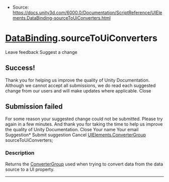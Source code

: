 * Source: https://docs.unity3d.com/6000.0/Documentation/ScriptReference/UIElements.DataBinding-sourceToUiConverters.html

#  [DataBinding](https://docs.unity3d.com/6000.0/Documentation/ScriptReference/UIElements.DataBinding.html).sourceToUiConverters
Leave feedback
Suggest a change
## Success!
Thank you for helping us improve the quality of Unity Documentation. Although we cannot accept all submissions, we do read each suggested change from our users and will make updates where applicable.
Close
## Submission failed
For some reason your suggested change could not be submitted. Please <a>try again</a> in a few minutes. And thank you for taking the time to help us improve the quality of Unity Documentation.
Close
Your name Your email Suggestion* Submit suggestion
Cancel
[UIElements.ConverterGroup](https://docs.unity3d.com/6000.0/Documentation/ScriptReference/UIElements.ConverterGroup.html) sourceToUiConverters; 
### Description
Returns the [ConverterGroup](https://docs.unity3d.com/6000.0/Documentation/ScriptReference/UIElements.ConverterGroup.html) used when trying to convert data from the data source to a UI property. 
* * *
